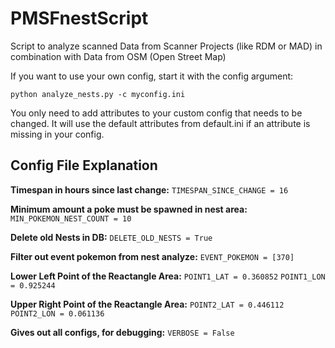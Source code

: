 # PMSFnestScript
Script to analyze scanned Data from Scanner Projects (like RDM or MAD) in combination with Data from OSM (Open Street Map)

If you want to use your own config, start it with the config argument:

```python analyze_nests.py -c myconfig.ini```

You only need to add attributes to your custom config that needs to be changed.
It will use the default attributes from default.ini if an attribute is missing in your config.

Config File Explanation
-----------------------

**Timespan in hours since last change:**
`TIMESPAN_SINCE_CHANGE = 16`

**Minimum amount a poke must be spawned in nest area:**
`MIN_POKEMON_NEST_COUNT = 10`

**Delete old Nests in DB:**
`DELETE_OLD_NESTS = True`

**Filter out event pokemon from nest analyze:**
`EVENT_POKEMON = [370]`

**Lower Left Point of the Reactangle Area:**
`POINT1_LAT = 0.360852`
`POINT1_LON = 0.925244`

**Upper Right Point of the Reactangle Area:**
`POINT2_LAT = 0.446112`
`POINT2_LON = 0.061136`

**Gives out all configs, for debugging:**
`VERBOSE = False`
